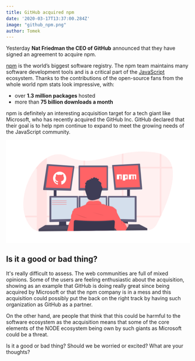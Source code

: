```yaml
---
title: GitHub acquired npm
date: '2020-03-17T13:37:00.284Z'
image: "github_npm.png"
author: Tomek
---
```


Yesterday **Nat Friedman the CEO of GitHub** announced that they have signed an agreement to acquire npm.

[npm](https://www.npmjs.com/) is the world’s biggest software registry. The npm team maintains many software development tools and is a critical part of the [JavaScript](https://developer.mozilla.org/en-US/docs/Web/JavaScript) ecosystem. Thanks to the contributions of the open-source fans from the whole world npm stats look impressive, with: 

- over **1.3 million packages** hosted
- more than **75 billion downloads a month**

npm is definitely an interesting acquisition target for a tech giant like Microsoft, who has recently acquired the GitHub Inc. GitHub declared that their goal is to help npm continue to expand to meet the growing needs of the JavaScript community. 

![GitHub acquired npm ](github_npm_dev.png)

## Is it a good or bad thing?

It's really difficult to assess. The web communities are full of mixed opinions. Some of the users are feeling enthusiastic about the acquisition, showing as an example that GitHub is doing really great since being acquired by Microsoft or that the npm company is in a mess and this acquisition could possibly put the back on the right track by having such organization as GitHub as a partner. 

On the other hand, are people that think that this could be harmful to the software ecosystem as the acquisition means that some of the core elements of the NODE ecosystem being own by such giants as Microsoft could be a threat.

Is it a good or bad thing? Should we be worried or excited? What are your thoughts?
